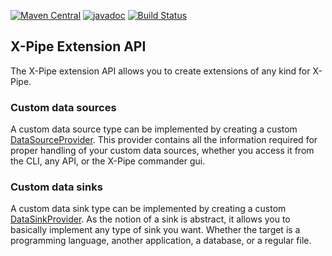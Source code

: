 [![Maven Central](https://maven-badges.herokuapp.com/maven-central/io.xpipe/extension/badge.svg)](https://maven-badges.herokuapp.com/maven-central/io.xpipe/extension)
[![javadoc](https://javadoc.io/badge2/io.xpipe/extension/javadoc.svg)](https://javadoc.io/doc/io.xpipe/extension)
[![Build Status](https://github.com/xpipe-io/xpipe_java/actions/workflows/extension.yml/badge.svg)](https://github.com/xpipe-io/xpipe_java/actions/workflows/extension.yml)

## X-Pipe Extension API

The X-Pipe extension API allows you to create extensions of any kind for X-Pipe.


### Custom data sources

A custom data source type can be implemented by creating a custom [DataSourceProvider]().
This provider contains all the information required for proper handling of your custom data sources,
whether you access it from the CLI, any API, or the X-Pipe commander gui.

### Custom data sinks

A custom data sink type can be implemented by creating a custom [DataSinkProvider]().
As the notion of a sink is abstract, it allows you to basically implement any type of sink you want.
Whether the target is a programming language, another application, a database, or a regular file.